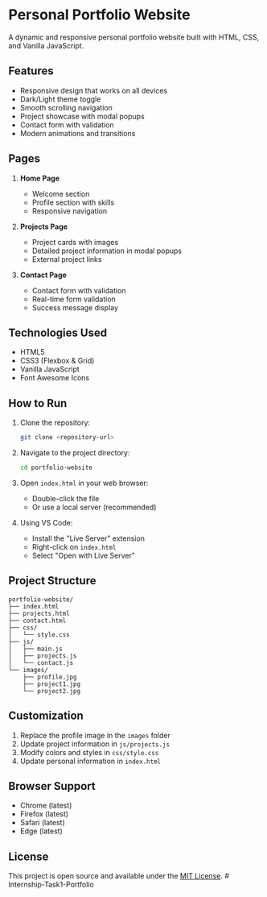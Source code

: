 # Personal Portfolio Website

A dynamic and responsive personal portfolio website built with HTML, CSS, and Vanilla JavaScript.

## Features

- Responsive design that works on all devices
- Dark/Light theme toggle
- Smooth scrolling navigation
- Project showcase with modal popups
- Contact form with validation
- Modern animations and transitions

## Pages

1. **Home Page**
   - Welcome section
   - Profile section with skills
   - Responsive navigation

2. **Projects Page**
   - Project cards with images
   - Detailed project information in modal popups
   - External project links

3. **Contact Page**
   - Contact form with validation
   - Real-time form validation
   - Success message display

## Technologies Used

- HTML5
- CSS3 (Flexbox & Grid)
- Vanilla JavaScript
- Font Awesome Icons

## How to Run

1. Clone the repository:
   ```bash
   git clone <repository-url>
   ```

2. Navigate to the project directory:
   ```bash
   cd portfolio-website
   ```

3. Open `index.html` in your web browser:
   - Double-click the file
   - Or use a local server (recommended)



3. Using VS Code:
   - Install the "Live Server" extension
   - Right-click on `index.html`
   - Select "Open with Live Server"

## Project Structure

```
portfolio-website/
├── index.html
├── projects.html
├── contact.html
├── css/
│   └── style.css
├── js/
│   ├── main.js
│   ├── projects.js
│   └── contact.js
└── images/
    ├── profile.jpg
    ├── project1.jpg
    └── project2.jpg
```

## Customization

1. Replace the profile image in the `images` folder
2. Update project information in `js/projects.js`
3. Modify colors and styles in `css/style.css`
4. Update personal information in `index.html`

## Browser Support

- Chrome (latest)
- Firefox (latest)
- Safari (latest)
- Edge (latest)

## License

This project is open source and available under the [MIT License](LICENSE). #   I n t e r n s h i p - T a s k 1 - P o r t f o l i o  
 